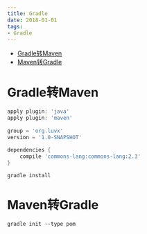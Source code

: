 ```yaml
---
title: Gradle
date: 2018-01-01
tags:
- Gradle
---
```

<!-- TOC -->

- [Gradle转Maven](#gradle转maven)
- [Maven转Gradle](#maven转gradle)

<!-- /TOC -->

# Gradle转Maven

```gradle
apply plugin: 'java'
apply plugin: 'maven'
 
group = 'org.luvx'
version = '1.0-SNAPSHOT'
 
dependencies {
    compile 'commons-lang:commons-lang:2.3'
}
```

```shell
gradle install
```

# Maven转Gradle

```shell
gradle init --type pom
```